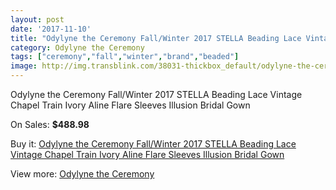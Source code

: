 ```yaml
---
layout: post
date: '2017-11-10'
title: "Odylyne the Ceremony Fall/Winter 2017 STELLA Beading Lace Vintage Chapel Train Ivory Aline Flare Sleeves Illusion Bridal Gown"
category: Odylyne the Ceremony
tags: ["ceremony","fall","winter","brand","beaded"]
image: http://img.transblink.com/38031-thickbox_default/odylyne-the-ceremony-fall-winter-2017-stella-beading-lace-vintage-chapel-train-ivory-aline-flare-sleeves-illusion-bridal-gown.jpg
---
```

Odylyne the Ceremony Fall/Winter 2017 STELLA Beading Lace Vintage Chapel Train Ivory Aline Flare Sleeves Illusion Bridal Gown

On Sales: **$488.98**
<a href="https://www.transblink.com/en/odylyne-the-ceremony/12077-odylyne-the-ceremony-fall-winter-2017-stella-beading-lace-vintage-chapel-train-ivory-aline-flare-sleeves-illusion-bridal-gown.html"><amp-img layout="responsive" width="600" height="600" src="//img.transblink.com/38031-thickbox_default/odylyne-the-ceremony-fall-winter-2017-stella-beading-lace-vintage-chapel-train-ivory-aline-flare-sleeves-illusion-bridal-gown.jpg" alt="Odylyne the Ceremony Fall/Winter 2017 STELLA Beading Lace Vintage Chapel Train Ivory Aline Flare Sleeves Illusion Bridal Gown 0" /></a>
<a href="https://www.transblink.com/en/odylyne-the-ceremony/12077-odylyne-the-ceremony-fall-winter-2017-stella-beading-lace-vintage-chapel-train-ivory-aline-flare-sleeves-illusion-bridal-gown.html"><amp-img layout="responsive" width="600" height="600" src="//img.transblink.com/38032-thickbox_default/odylyne-the-ceremony-fall-winter-2017-stella-beading-lace-vintage-chapel-train-ivory-aline-flare-sleeves-illusion-bridal-gown.jpg" alt="Odylyne the Ceremony Fall/Winter 2017 STELLA Beading Lace Vintage Chapel Train Ivory Aline Flare Sleeves Illusion Bridal Gown 1" /></a>

Buy it: [Odylyne the Ceremony Fall/Winter 2017 STELLA Beading Lace Vintage Chapel Train Ivory Aline Flare Sleeves Illusion Bridal Gown](https://www.transblink.com/en/odylyne-the-ceremony/12077-odylyne-the-ceremony-fall-winter-2017-stella-beading-lace-vintage-chapel-train-ivory-aline-flare-sleeves-illusion-bridal-gown.html "Odylyne the Ceremony Fall/Winter 2017 STELLA Beading Lace Vintage Chapel Train Ivory Aline Flare Sleeves Illusion Bridal Gown")

View more: [Odylyne the Ceremony](https://www.transblink.com/en/133-odylyne-the-ceremony "Odylyne the Ceremony")